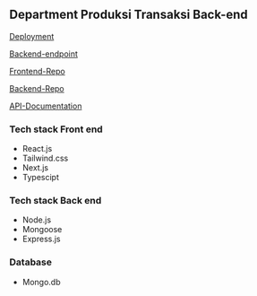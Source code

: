 ## Department Produksi Transaksi Back-end 

[Deployment](https://mts-test-transaksi-frontend.vercel.app/)

[Backend-endpoint](https://wild-rose-pigeon-belt.cyclic.app/)

[Frontend-Repo](https://github.com/kurniadikevin/mts_test_transaksi_frontend)

[Backend-Repo](https://github.com/kurniadikevin/mts_test_transaksi_backend)


[API-Documentation](https://documenter.getpostman.com/view/24059846/2s93z3e589)

### Tech stack Front end
- React.js
- Tailwind.css
- Next.js
- Typescipt

### Tech stack Back end
- Node.js
- Mongoose
- Express.js

### Database
- Mongo.db

